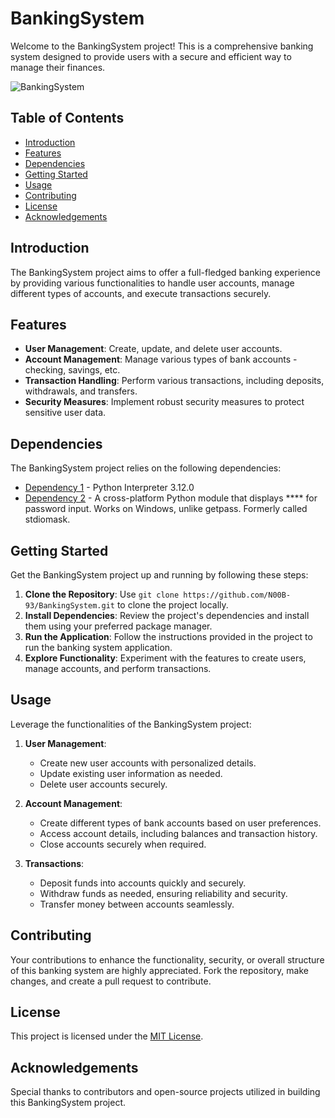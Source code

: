 # BankingSystem

Welcome to the BankingSystem project! This is a comprehensive banking system designed to provide users with a secure and efficient way to manage their finances.

![BankingSystem](https://stock.adobe.com/ng/images/build-bank/61062796)

## Table of Contents

- [Introduction](#introduction)
- [Features](#features)
- [Dependencies](#dependencies)
- [Getting Started](#getting-started)
- [Usage](#usage)
- [Contributing](#contributing)
- [License](#license)
- [Acknowledgements](#acknowledgements)

## Introduction

The BankingSystem project aims to offer a full-fledged banking experience by providing various functionalities to handle user accounts, manage different types of accounts, and execute transactions securely.

## Features

- **User Management**: Create, update, and delete user accounts.
- **Account Management**: Manage various types of bank accounts - checking, savings, etc.
- **Transaction Handling**: Perform various transactions, including deposits, withdrawals, and transfers.
- **Security Measures**: Implement robust security measures to protect sensitive user data.

## Dependencies

The BankingSystem project relies on the following dependencies:

- [Dependency 1](https://www.python.org/downloads/release/python-3120/) - Python Interpreter 3.12.0
- [Dependency 2](https://pypi.org/project/pwinput/) - A cross-platform Python module that displays **** for password input. Works on Windows, unlike getpass. Formerly called stdiomask.


## Getting Started

Get the BankingSystem project up and running by following these steps:

1. **Clone the Repository**: Use `git clone https://github.com/N00B-93/BankingSystem.git` to clone the project locally.
2. **Install Dependencies**: Review the project's dependencies and install them using your preferred package manager.
3. **Run the Application**: Follow the instructions provided in the project to run the banking system application.
4. **Explore Functionality**: Experiment with the features to create users, manage accounts, and perform transactions.

## Usage

Leverage the functionalities of the BankingSystem project:

1. **User Management**:
   - Create new user accounts with personalized details.
   - Update existing user information as needed.
   - Delete user accounts securely.

2. **Account Management**:
   - Create different types of bank accounts based on user preferences.
   - Access account details, including balances and transaction history.
   - Close accounts securely when required.

3. **Transactions**:
   - Deposit funds into accounts quickly and securely.
   - Withdraw funds as needed, ensuring reliability and security.
   - Transfer money between accounts seamlessly.

## Contributing

Your contributions to enhance the functionality, security, or overall structure of this banking system are highly appreciated. Fork the repository, make changes, and create a pull request to contribute.

## License

This project is licensed under the [MIT License](https://github.com/N00B-93/BankingSystem/blob/main/LICENSE).

## Acknowledgements

Special thanks to contributors and open-source projects utilized in building this BankingSystem project.

